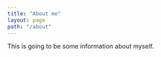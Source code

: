 ```yaml
---
title: "About me"
layout: page
path: "/about"
---
```


This is going to be some information about myself.